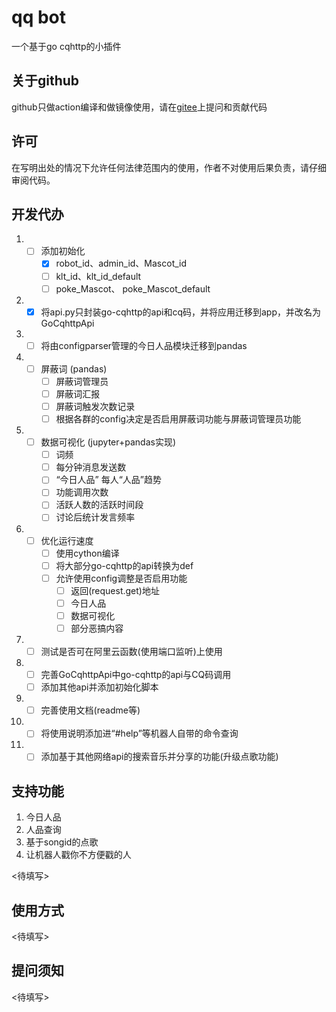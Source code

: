 # qq bot
一个基于go cqhttp的小插件
## 关于github
github只做action编译和做镜像使用，请在[gitee](https://gitee.com/pizero-hihi/qq-bot-api)上提问和贡献代码

## 许可
在写明出处的情况下允许任何法律范围内的使用，作者不对使用后果负责，请仔细审阅代码。
 
## 开发代办
1. - [ ] 添加初始化
      - [x] robot_id、admin_id、Mascot_id
      - [ ] klt_id、klt_id_default
      - [ ] poke_Mascot、 poke_Mascot_default
2. - [x] 将api.py只封装go-cqhttp的api和cq码，并将应用迁移到app，并改名为GoCqhttpApi
3. - [ ] 将由configparser管理的今日人品模块迁移到pandas
4. - [ ] 屏蔽词 (pandas)
      - [ ] 屏蔽词管理员
      - [ ] 屏蔽词汇报
      - [ ] 屏蔽词触发次数记录
      - [ ] 根据各群的config决定是否启用屏蔽词功能与屏蔽词管理员功能
5. - [ ] 数据可视化 (jupyter+pandas实现)
      - [ ] 词频
      - [ ] 每分钟消息发送数
      - [ ] “今日人品” 每人“人品”趋势
      - [ ] 功能调用次数
      - [ ] 活跃人数的活跃时间段
      - [ ] 讨论后统计发言频率
6. - [ ] 优化运行速度
      - [ ] 使用cython编译
      - [ ] 将大部分go-cqhttp的api转换为def
      - [ ] 允许使用config调整是否启用功能
         - [ ] 返回(request.get)地址
         - [ ] 今日人品
         - [ ] 数据可视化
         - [ ] 部分恶搞内容
7. - [ ] 测试是否可在阿里云函数(使用端口监听)上使用
8. - [ ] 完善GoCqhttpApi中go-cqhttp的api与CQ码调用
   - [ ] 添加其他api并添加初始化脚本
9.  - [ ] 完善使用文档(readme等)
10.  - [ ] 将使用说明添加进“#help”等机器人自带的命令查询
11. - [ ] 添加基于其他网络api的搜索音乐并分享的功能(升级点歌功能)

## 支持功能
1. 今日人品
2. 人品查询
3. 基于songid的点歌
4. 让机器人戳你不方便戳的人

<待填写>

## 使用方式

<待填写>

## 提问须知

<待填写>